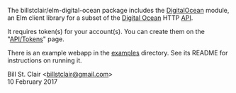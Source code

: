 The billstclair/elm-digital-ocean package includes the [DigitalOcean](src/DigitalOcean.elm) module, an Elm client library for a subset of the [Digital Ocean](https://digitalocean.com/) HTTP [API](https://developers.digitalocean.com/documentation/v2/).

It requires token(s) for your account(s). You can create them on the "[API/Tokens](https://cloud.digitalocean.com/settings/api/tokens)" page.

There is an example webapp in the [examples](examples/) directory. See its README for instructions on running it.

Bill St. Clair &lt;<billstclair@gmail.com>&gt;<br/>
10 February 2017
